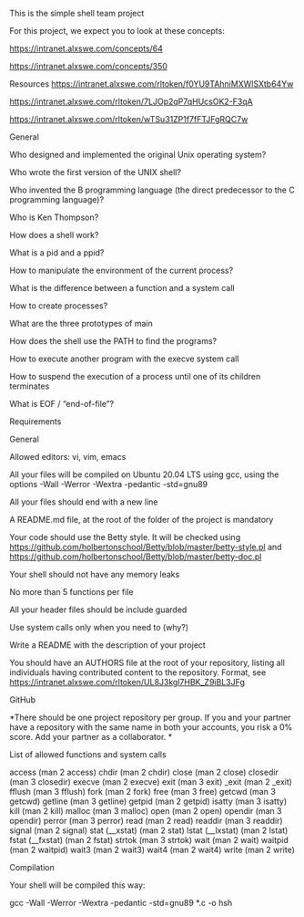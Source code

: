This is the simple shell team project

For this project, we expect you to look at these concepts:

https://intranet.alxswe.com/concepts/64

https://intranet.alxswe.com/concepts/350
       
Resources
https://intranet.alxswe.com/rltoken/f0YU9TAhniMXWlSXtb64Yw

https://intranet.alxswe.com/rltoken/7LJOp2qP7qHUcsOK2-F3qA

https://intranet.alxswe.com/rltoken/wTSu31ZP1f7fFTJFgRQC7w

 
 General
 
 
Who designed and implemented the original Unix operating system?

Who wrote the first version of the UNIX shell?

Who invented the B programming language (the direct predecessor to the C programming language)?

Who is Ken Thompson?

How does a shell work?

What is a pid and a ppid?

How to manipulate the environment of the current process?

What is the difference between a function and a system call

How to create processes?

What are the three prototypes of main

How does the shell use the PATH to find the programs?

How to execute another program with the execve system call

How to suspend the execution of a process until one of its children terminates

What is EOF / “end-of-file”?

Requirements

General

Allowed editors: vi, vim, emacs

All your files will be compiled on Ubuntu 20.04 LTS using gcc, using the options -Wall -Werror -Wextra -pedantic -std=gnu89

All your files should end with a new line

A README.md file, at the root of the folder of the project is mandatory

Your code should use the Betty style. It will be checked using https://github.com/holbertonschool/Betty/blob/master/betty-style.pl and https://github.com/holbertonschool/Betty/blob/master/betty-doc.pl

Your shell should not have any memory leaks

No more than 5 functions per file

All your header files should be include guarded

Use system calls only when you need to (why?)

Write a README with the description of your project

You should have an AUTHORS file at the root of your repository, listing all individuals having contributed content to the repository. Format, see https://intranet.alxswe.com/rltoken/UL8J3kgl7HBK_Z9iBL3JFg

GitHub


*There should be one project repository per group. If you and your partner have a repository with the same name in both your accounts, you risk a 0% score. Add your partner as a collaborator. *

List of allowed functions and system calls


access (man 2 access)
chdir (man 2 chdir)
close (man 2 close)
closedir (man 3 closedir)
execve (man 2 execve)
exit (man 3 exit)
_exit (man 2 _exit)
fflush (man 3 fflush)
fork (man 2 fork)
free (man 3 free)
getcwd (man 3 getcwd)
getline (man 3 getline)
getpid (man 2 getpid)
isatty (man 3 isatty)
kill (man 2 kill)
malloc (man 3 malloc)
open (man 2 open)
opendir (man 3 opendir)
perror (man 3 perror)
read (man 2 read)
readdir (man 3 readdir)
signal (man 2 signal)
stat (__xstat) (man 2 stat)
lstat (__lxstat) (man 2 lstat)
fstat (__fxstat) (man 2 fstat)
strtok (man 3 strtok)
wait (man 2 wait)
waitpid (man 2 waitpid)
wait3 (man 2 wait3)
wait4 (man 2 wait4)
write (man 2 write)


Compilation


Your shell will be compiled this way:




gcc -Wall -Werror -Wextra -pedantic -std=gnu89 *.c -o hsh
